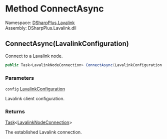 # Method ConnectAsync

Namespace: [DSharpPlus.Lavalink](DSharpPlus.Lavalink.md)  
Assembly: DSharpPlus.Lavalink.dll

## <a id="DSharpPlus_Lavalink_LavalinkExtension_ConnectAsync_DSharpPlus_Lavalink_LavalinkConfiguration_"></a>ConnectAsync\(LavalinkConfiguration\)

Connect to a Lavalink node.

```csharp
public Task<LavalinkNodeConnection> ConnectAsync(LavalinkConfiguration config)
```

### Parameters

`config` [LavalinkConfiguration](DSharpPlus.Lavalink.LavalinkConfiguration.md)

Lavalink client configuration.

### Returns

[Task](https://learn.microsoft.com/dotnet/api/system.threading.tasks.task\-1)<[LavalinkNodeConnection](DSharpPlus.Lavalink.LavalinkNodeConnection.md)\>

The established Lavalink connection.

